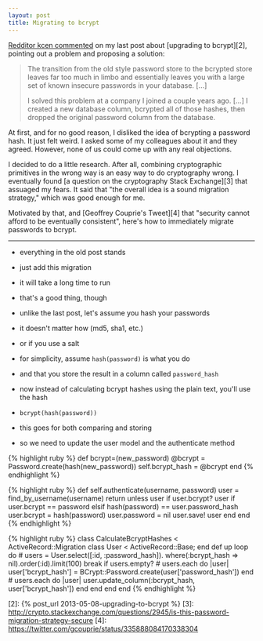 ```yaml
---
layout: post
title: Migrating to bcrypt
---
```


[Redditor kcen commented][1] on my last post about [upgrading to bcrypt][2], pointing out a problem and proposing a solution:

> The transition from the old style password store to the bcrypted store leaves far too much in limbo and essentially leaves you with a large set of known insecure passwords in your database. \[...\]
>
> I solved this problem at a company I joined a couple years ago. \[...\] I created a new database column, bcrypted all of those hashes, then dropped the original password column from the database.

At first, and for no good reason, I disliked the idea of bcrypting a password hash.
It just felt weird.
I asked some of my colleagues about it and they agreed.
However, none of us could come up with any real objections.

I decided to do a little research.
After all, combining cryptographic primitives in the wrong way is an easy way to do cryptography wrong.
I eventually found [a question on the cryptography Stack Exchange][3] that assuaged my fears.
It said that "the overall idea is a sound migration strategy," which was good enough for me.

Motivated by that, and [Geoffrey Couprie's Tweet][4] that "security cannot afford to be eventually consistent", here's how to immediately migrate passwords to bcrypt.

* * *

- everything in the old post stands
- just add this migration
- it will take a long time to run
- that's a good thing, though

- unlike the last post, let's assume you hash your passwords
- it doesn't matter how (md5, sha1, etc.)
- or if you use a salt
- for simplicity, assume `hash(password)` is what you do
- and that you store the result in a column called `password_hash`

- now instead of calculating bcrypt hashes using the plain text, you'll use the hash
- `bcrypt(hash(password))`
- this goes for both comparing and storing
- so we need to update the user model and the authenticate method

{% highlight ruby %}
def bcrypt=(new_password)
  @bcrypt = Password.create(hash(new_password))
  self.bcrypt_hash = @bcrypt
end
{% endhighlight %}

{% highlight ruby %}
def self.authenticate(username, password)
  user = find_by_username(username)
  return unless user
  if user.bcrypt?
    user if user.bcrypt == password
  elsif hash(password) == user.password_hash
    user.bcrypt = hash(password)
    user.password = nil
    user.save!
    user
  end
end
{% endhighlight %}

{% highlight ruby %}
class CalculateBcryptHashes < ActiveRecord::Migration
  class User < ActiveRecord::Base; end
  def up
    loop do
      #
      users = User.select([:id, :password_hash]).
        where(:bcrypt_hash => nil).order(:id).limit(100)
      break if users.empty?
      #
      users.each do |user|
        user['bcrypt_hash'] =
          BCrypt::Password.create(user['password_hash'])
      end
      #
      users.each do |user|
        user.update_column(:bcrypt_hash, user['bcrypt_hash'])
      end
    end
  end
end
{% endhighlight %}

[1]: http://www.reddit.com/r/rails/comments/1e049z/upgrading_to_bcrypt/c9vws08
[2]: {% post_url 2013-05-08-upgrading-to-bcrypt %}
[3]: http://crypto.stackexchange.com/questions/2945/is-this-password-migration-strategy-secure
[4]: https://twitter.com/gcouprie/status/335888084170338304
